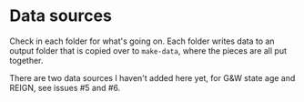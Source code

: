 Data sources
============

Check in each folder for what's going on. Each folder writes data to an output folder that is copied over to `make-data`, where the pieces are all put together. 

There are two data sources I haven't added here yet, for G&W state age and REIGN, see issues #5 and #6. 